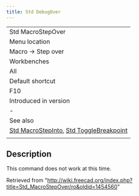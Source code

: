 ```yaml
---
title: Std DebugOver
---
```

|  |
| --- |
| Std MacroStepOver |
| Menu location |
| Macro → Step over |
| Workbenches |
| All |
| Default shortcut |
| F10 |
| Introduced in version |
| - |
| See also |
| [Std MacroStepInto](/Std_MacroStepInto "Std MacroStepInto"), [Std ToggleBreakpoint](/Std_ToggleBreakpoint "Std ToggleBreakpoint") |
|  |

## Description

This command does not work at this time.

Retrieved from "<http://wiki.freecad.org/index.php?title=Std_MacroStepOver/ro&oldid=1454560>"